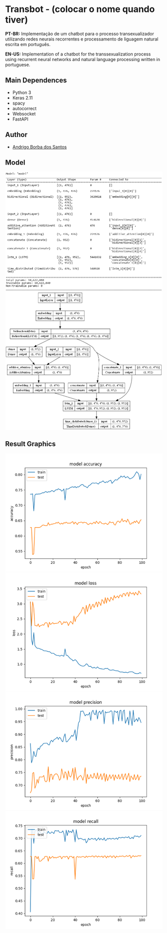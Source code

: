 # Transbot - (colocar o nome quando tiver)

**PT-BR:** Implementação de um chatbot para o processo transexualizador utilizando redes neurais recorrentes e processamento de liguagem natural escrita em português.

**EN-US:** Implementation of a chatbot for the transsexualization process using recurrent neural networks and natural language processing written in portuguese.

## Main Dependences
- Python 3
- Keras 2.11
- spacy
- autocorrect
- Websocket
- FastAPI

## Author

- [Andrigo Borba dos Santos](https://github.com/andrigoBS)

## Model
![summary](assets/summary.png)
![schema](assets/schema.png)

## Result Graphics
![accuracy](assets/accuracy.png)
![loss](assets/loss.png)
![precision](assets/precision.png)
![recall](assets/recall.png)